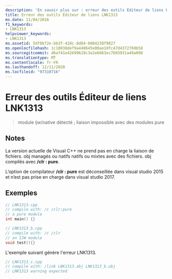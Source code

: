 ```yaml
---
description: 'En savoir plus sur : erreur des outils Éditeur de liens LNK1313'
title: Erreur des outils Éditeur de liens LNK1313
ms.date: 11/04/2016
f1_keywords:
- LNK1313
helpviewer_keywords:
- LNK1313
ms.assetid: 5df0b72e-bb3f-428c-8d84-6084238f9827
ms.openlocfilehash: 1c10038def9a448645e80ae10fc47d4372769b58
ms.sourcegitcommit: d6af41e42699628c3e2e6063ec7b03931a49a098
ms.translationtype: MT
ms.contentlocale: fr-FR
ms.lasthandoff: 12/11/2020
ms.locfileid: "97310716"
---
```

# <a name="linker-tools-error-lnk1313"></a>Erreur des outils Éditeur de liens LNK1313

> module ijw/native détecté ; liaison impossible avec des modules pure

## <a name="remarks"></a>Notes

La version actuelle de Visual C++ ne prend pas en charge la liaison de fichiers. obj managés ou natifs natifs ou mixtes avec des fichiers. obj compilés avec **/clr : pure**.

L’option de compilateur **/clr : pure** est déconseillée dans visual studio 2015 et n’est pas prise en charge dans visual studio 2017.

## <a name="examples"></a>Exemples

```cpp
// LNK1313.cpp
// compile with: /c /clr:pure
// a pure module
int main() {}
```

```cpp
// LNK1313_b.cpp
// compile with: /c /clr
// an IJW module
void test(){}
```

L'exemple suivant génère l'erreur LNK1313.

```cpp
// LNK1313_c.cpp
// compile with: /link LNK1313.obj LNK1313_b.obj
// LNK1313 warning expected
```
